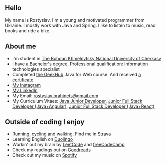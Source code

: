 ## Hello
My name is Rostyslav. I'm a young and motivated programmer from Ukraine. I mostly work with Java and Spring. I like to listen to music, read books and ride a bike.

## About me
- I'm student in [The Bohdan Khmelnytsky National University of Cherkasy](https://www.cdu.edu.ua/)
- I have [a Bachelor's degree](https://drive.google.com/drive/folders/1Gr7eDpFzELAArGMTPE4_S5BdwoyD2ZHc?usp=sharing). Professional qualification: Information technologies specialist
- Completed [the GeekHub](https://geekhub.ck.ua) Java for Web course. And received [a certificate](https://drive.google.com/file/d/1ovealLDjEkHu5Ncokv2JPUOjTNWfI1EW/view?usp=share_link)
- [My Instagram](https://www.instagram.com/rbrahinets/)
- [My LinkedIn](https://www.linkedin.com/in/rbrahinets/)
- My Email: [rostyslav.brahinets@gmail.com](mailto:rostyslav.brahinets@gmail.com)
- My Curriculum Vitaes: [Java Junior Developer](https://drive.google.com/file/d/1Jj9sSaY0DSZILR0B1tOT-cIUU6wH69sF/view), [Junior Full Stack Developer (Java+Angular)](https://drive.google.com/file/d/1oZQQuRd8DJcEET-miofx84i04-hxgTFw/view), [Junior Full Stack Developer (Java+React)](https://drive.google.com/file/d/1a_RBFZwHcJ4UNO9vqK8D69Aroa2fdaIt/view)

## Outside of coding I enjoy
- Running, cycling and walking. Find me in [Strava](https://www.strava.com/athletes/rbrahinets)
- Learning English on [Duolingo](https://www.duolingo.com/profile/rbrahinets)
- Workin' out my brain by [LeetCode](https://leetcode.com/rbrahinets) and [freeCodeCamp](https://www.freecodecamp.org/rbrahinets)
- Check my readings out on [Goodreads](http://goodreads.com/rbrahinets)
- Check out my music on [Spotify](https://open.spotify.com/user/31savkurs4g3v5jxlxbfmixrg5qi?si=0616c9c067ad4ba7)
